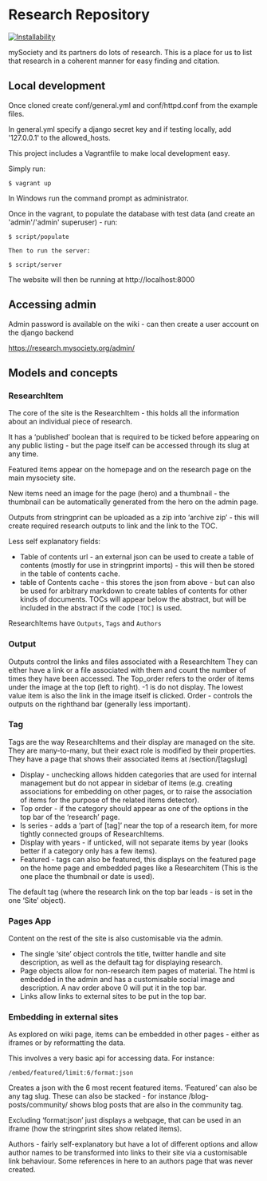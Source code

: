 # Research Repository


[![Installability](http://img.shields.io/badge/installability-gold-ffd700.svg)]()

mySociety and its partners do lots of research. This is a place for us to list that research in a coherent manner for easy finding and citation.

## Local development


Once cloned create conf/general.yml and conf/httpd.conf from the example files.

In general.yml specify a django secret key and if testing locally, add '127.0.0.1' to the allowed_hosts.
    
This project includes a Vagrantfile to make local development easy.

Simply run:

    $ vagrant up

In Windows run the command prompt as administrator. 
    
Once in the vagrant, to populate the database with test data (and create an 'admin'/'admin' superuser) - run:

	$ script/populate
	
	Then to run the server:
	
	$ script/server

The website will then be running at http://localhost:8000


## Accessing admin

Admin password is available on the wiki - can then create a user account on the django backend

https://research.mysociety.org/admin/ 


## Models and concepts

### ResearchItem

The core of the site is the ResearchItem - this holds all the information about an individual piece of research.

It has a ‘published’ boolean that is required to be ticked before appearing on any public listing  - but the page itself can be accessed through its slug at any time.

Featured items appear on the homepage and on the research page on the main mysociety site. 

New items need an image for the page (hero) and a thumbnail - the thumbnail can be automatically generated from the hero on the admin page. 

Outputs from stringprint can be uploaded as a zip into ‘archive zip’ - this will create required research outputs to link and the link to the TOC.

Less self explanatory fields:

- Table of contents url - an external json can be used to create a table of contents (mostly for use in stringprint imports)  - this will then be stored in the table of contents cache. 
- table of Contents cache - this stores the json from above - but can also be used for arbitrary markdown to create tables of contents for other kinds of documents. TOCs will appear below the abstract, but will be included in the abstract if the code `[TOC]` is used. 

ResearchItems have `Outputs`, `Tags` and `Authors`

### Output

Outputs control the links and files associated with a ResearchItem
They can either have a link or a file associated with them and count the number of times they have been accessed.
The Top_order refers to the order of items under the image at the top (left to right). -1 is do not display. The lowest value item is also the link in the image itself is clicked. 
Order - controls the outputs on the righthand bar (generally less important). 

### Tag
Tags are the way ResearchItems and their display are managed on the site. They are many-to-many, but their exact role is modified by their properties. They have a page that shows their associated items at /section/[tagslug]

- Display - unchecking allows hidden categories that are used for internal management but do not appear in sidebar of items (e.g. creating associations for embedding on other pages, or to raise the association of items for the purpose of the related items detector). 
- Top order - if the category should appear as one of the options in the top bar of the ‘research’ page. 
- Is series - adds a ‘part of [tag]’ near the top of a research item, for more tightly connected groups of ResearchItems. 
- Display with years - if unticked, will not separate items by year (looks better if a category only has a few items). 
- Featured - tags can also be featured, this displays on the featured page on the home page and embedded pages like a Researchitem (This is the one place the thumbnail or date is used). 

The default tag (where the research link on the top bar leads - is set in the one ‘Site’ object). 

### Pages App

Content on the rest of the site is also customisable via the admin. 

- The single ‘site’ object controls the title, twitter handle and site description, as well as the default tag for displaying research. 
- Page objects allow for non-research item pages of material. The html is embedded in the admin and has a customisable social image and description. A nav order above 0 will put it in the top bar. 
- Links allow links to external sites to be put in the top bar.

### Embedding in external sites

As explored on wiki page, items can be embedded in other pages - either as iframes or by reformatting the data.

This involves a very basic api for accessing data. For instance:

`/embed/featured/limit:6/format:json`

Creates a json with the 6 most recent featured items. ‘Featured’ can also be any tag slug. These can also be stacked - for instance /blog-posts/community/ shows blog posts that are also in the community tag. 

Excluding ‘format:json’ just displays a webpage, that can be used in an iframe (how the stringprint sites show related items). 

Authors - fairly self-explanatory but have a lot of different options and allow author names to be transformed into links to their site via a customisable link behaviour. Some references in here to an authors page that was never created. 
